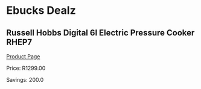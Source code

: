 
# Ebucks Dealz
## Russell Hobbs Digital 6l Electric Pressure Cooker RHEP7
[Product Page](https://www.ebucks.com/web/shop/productSelected.do?prodId=1155326480&catId=1157659933)

Price: R1299.00

Savings: 200.0


	